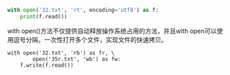 ```python
with open('32.txt', 'rt', encoding='utf8') as f:
    print(f.read())
```

with open()方法不仅提供自动释放操作系统占用的方法，并且with open可以使用逗号分隔，一次性打开多个文件，实现文件的快速拷贝。

```
with open('32.txt', 'rb') as fr, \
        open('35r.txt', 'wb') as fw:
    f.write(f.read())
```


